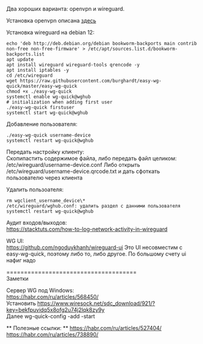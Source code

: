 Два хороших варианта: openvpn и wireguard.

Установка openvpn описана [здесь](https://pve.proxmox.com/wiki/OpenVPN_in_LXC)

Установка wireguard на debian 12:

```
echo 'deb http://deb.debian.org/debian bookworm-backports main contrib non-free non-free-firmware' > /etc/apt/sources.list.d/bookworm-backports.list
apt update
apt install wireguard wireguard-tools qrencode -y
apt install iptables -y
cd /etc/wireguard
wget https://raw.githubusercontent.com/burghardt/easy-wg-quick/master/easy-wg-quick
chmod +x ./easy-wg-quick
systemctl enable wg-quick@wghub
# initialization when adding first user
./easy-wg-quick firstuser
systemctl start wg-quick@wghub
```

Добавление пользователя:

```
./easy-wg-quick username-device
systemctl restart wg-quick@wghub
```

Передать настройку клиенту:  
Скопипастить содержимое файла, либо передать файл целиком:
/etc/wireguard/username-device.conf
Либо открыть /etc/wireguard/username-device.qrcode.txt и дать сфоткать пользователю через клиента

Удалить пользоателя:

```
rm wgclient_username_device\*
/etc/wireguard/wghub.conf: удалить раздел с данними пользователя
systemctl restart wg-quick@wghub
```

Аудит входов/выходов:  
https://stacktuts.com/how-to-log-network-activity-in-wireguard

WG UI:  
https://github.com/ngoduykhanh/wireguard-ui
Это UI несовместим с easy-wg-quick, поэтому либо то, либо другое.
По большому счету ui нафиг надо

=====================================  
Заметки

Сервер WG под Windows:  
https://habr.com/ru/articles/568450/  
Установить https://www.wiresock.net/sdc_download/921/?key=bekfpuvidq5x8ofg2u74j2lqk8zy9y  
Далее wg-quick-config -add -start

** Полезные ссылки:  **
https://habr.com/ru/articles/527404/
https://habr.com/ru/articles/738890/  
